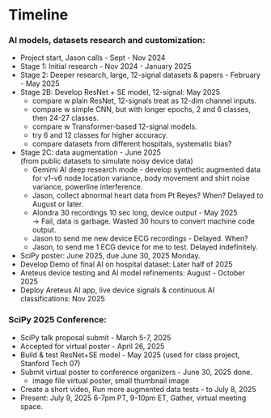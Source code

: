 # Timeline  

### AI models, datasets research and customization:  
 * Project start, Jason calls - Sept - Nov 2024
 * Stage 1: Initial research - Nov 2024 - January 2025
 * Stage 2: Deeper research, large, 12-signal datasets & papers - February - May 2025  
 * Stage 2B: Develop ResNet + SE model, 12-signal: May 2025
    - compare w plain ResNet, 12-signals treat as 12-dim channel inputs.
    - compare w simple CNN, but with longer epochs, 2 and 6 classes, then 24-27 classes.
    - compare w Transformer-based 12-signal models.
    - try 6 and 12 classes for higher accuracy.
    - compare datasets from different hospitals, systematic bias?
 * Stage 2C: data augmentation - June 2025  
   (from public datasets to simulate noisy device data)  
    - Gemimi AI deep research mode - develop synthetic augmented data for v1-v6 node location variance, body movement and shirt noise variance, powerline interference.  
    - Jason, collect abnormal heart data from Pt Reyes? When? Delayed to August or later.
    - Alondra 30 recordings 10 sec long, device output - May 2025  
      -> Fail, data is garbage. Wasted 30 hours to convert machine code output.  
    - Jason to send me new device ECG recordings - Delayed. When?    
    - Jason, to send me 1 ECG device for me to test. Delayed indefinitely.   
 * SciPy poster: June 2025, due June 30, 2025 Monday.     
 * Develop Demo of final AI on hospital dataset: Later half of 2025
 * Areteus device testing and AI model refinements: August - October 2025
 * Deploy Areteus AI app, live device signals & continuous AI classifications: Nov 2025 
   
### SciPy 2025 Conference:  
 * SciPy talk proposal submit - March 5-7, 2025
 * Accepted for virtual poster - April 26, 2025   
 * Build & test ResNet+SE model - May 2025
   (used for class project, Stanford Tech 07)
 * Submit virtual poster to conference organizers - June 30, 2025 done.  
    * image file virtual poster, small thumbnail image  
 * Create a short video, Run more augmented data tests - to July 8, 2025  
 * Present: July 9, 2025 6-7pm PT, 9-10pm ET, Gather, virtual meeting space.    



